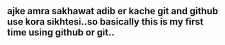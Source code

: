 ## ajke amra sakhawat adib er kache git and github use kora sikhtesi..so basically this is my first time using github or git..
